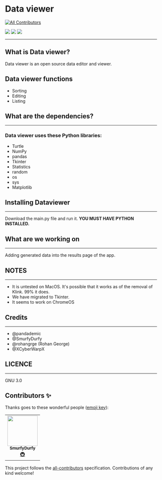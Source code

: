 # Data viewer
<!-- ALL-CONTRIBUTORS-BADGE:START - Do not remove or modify this section -->
[![All Contributors](https://img.shields.io/badge/all_contributors-1-orange.svg?style=flat-square)](#contributors-)
<!-- ALL-CONTRIBUTORS-BADGE:END -->
<img src="https://img.shields.io/github/contributors/Pandademic/DataViewer"></img>
<img src="https://img.shields.io/github/workflow/status/Pandademic/DataViewer/CodeQL"></img>
<img src="https://img.shields.io/badge/Maintained-No-critical?style=flat-square"/>


_____
##  What is Data viewer?
Data viewer is an open source data editor and viewer.
## Data viewer functions
- Sorting
- Editing
- Listing

## What are the dependencies?
____
### Data viewer uses these Python libraries:
- Turtle
- NumPy
- pandas
- Tkinter
- Statistics
- random
- os
- sys
- Matplotlib
## Installing Dataviewer
____
Download the main.py file and run it. **YOU MUST HAVE PYTHON INSTALLED.**

## What are we working on
_____
Adding generated data into the results page of the app.
## NOTES
___
- It is untested on MacOS. It's possible that it works as of the removal of Klink. 99% it does.
- We have migrated to Tkinter.
-  It seems to work on ChromeOS
## Credits
___
- @pandademic
- @SmurfyDurfy
- @rohangrge (Rohan George)
- @XCyberWarpX 

## LICENCE
____
GNU 3.0

## Contributors ✨

Thanks goes to these wonderful people ([emoji key](https://allcontributors.org/docs/en/emoji-key)):

<!-- ALL-CONTRIBUTORS-LIST:START - Do not remove or modify this section -->
<!-- prettier-ignore-start -->
<!-- markdownlint-disable -->
<table>
  <tr>
    <td align="center"><a href="https://github.com/SmurfyDurfy"><img src="https://avatars.githubusercontent.com/u/81264416?v=4?s=100" width="100px;" alt=""/><br /><sub><b>SmurfyDurfy</b></sub></a><br /><a href="#infra-SmurfyDurfy" title="Infrastructure (Hosting, Build-Tools, etc)">🚇</a></td>
  </tr>
</table>

<!-- markdownlint-restore -->
<!-- prettier-ignore-end -->

<!-- ALL-CONTRIBUTORS-LIST:END -->

This project follows the [all-contributors](https://github.com/all-contributors/all-contributors) specification. Contributions of any kind welcome!
